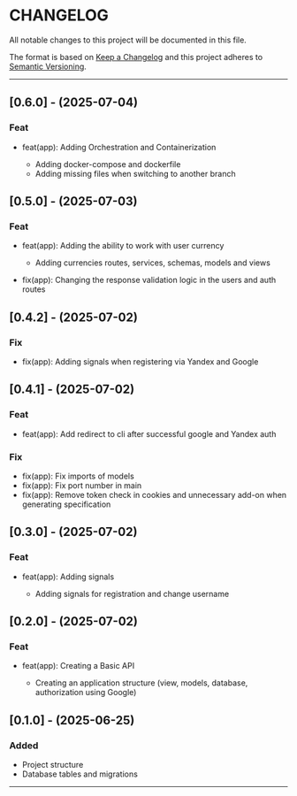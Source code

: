 # CHANGELOG

All notable changes to this project will be documented in this file.

The format is based on [Keep a Changelog](https://keepachangelog.com/en/1.1.0/) and this project adheres to [Semantic Versioning](https://semver.org).

---

## [0.6.0] - (2025-07-04)

### Feat

- feat(app): Adding Orchestration and Containerization

    - Adding docker-compose and dockerfile
    - Adding missing files when switching to another branch


## [0.5.0] - (2025-07-03)

### Feat

- feat(app): Adding the ability to work with user currency

    - Adding currencies routes, services, schemas, models and views

- fix(app): Changing the response validation logic in the users and auth routes

## [0.4.2] - (2025-07-02)

### Fix

- fix(app): Adding signals when registering via Yandex and Google

## [0.4.1] - (2025-07-02)

### Feat

- feat(app): Add redirect to cli after successful google and Yandex auth

### Fix

- fix(app): Fix imports of models
- fix(app): Fix port number in main
- fix(app): Remove token check in cookies and unnecessary add-on when generating specification

## [0.3.0] - (2025-07-02)

### Feat

- feat(app): Adding signals

    - Adding signals for registration and change username

## [0.2.0] - (2025-07-02)

### Feat

- feat(app): Creating a Basic API

    - Creating an application structure (view, models, database, authorization using Google)

## [0.1.0] - (2025-06-25)

### Added
- Project structure
- Database tables and migrations

---
